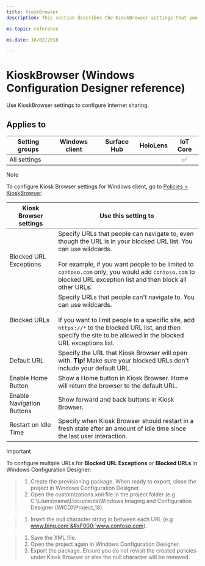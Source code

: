 ```yaml
---
title: KioskBrowser
description: This section describes the KioskBrowser settings that you can configure in provisioning packages for Windows 10 using Windows Configuration Designer.

ms.topic: reference

ms.date: 10/02/2018

---
```


# KioskBrowser (Windows Configuration Designer reference)

Use KioskBrowser settings to configure Internet sharing.

## Applies to

| Setting groups | Windows client | Surface Hub | HoloLens | IoT Core |
| --- | :---: | :---: | :---: | :---: |
| All settings |  |  |  | ✅ |

>[!NOTE]
>To configure Kiosk Browser settings for Windows client, go to [Policies > KioskBrowser](wcd-policies.md#kioskbrowser).

Kiosk Browser settings | Use this setting to
--- | ---
Blocked URL Exceptions | Specify URLs that people can navigate to, even though the URL is in your blocked URL list. You can use wildcards. <br><br>For example, if you want people to be limited to `contoso.com` only, you would add `contoso.com` to blocked URL exception list and then block all other URLs.
Blocked URLs | Specify URLs that people can't navigate to. You can use wildcards. <br><br>If you want to limit people to a specific site, add `https://*` to the blocked URL list, and then specify the site to be allowed in the blocked URL exceptions list.
Default URL | Specify the URL that Kiosk Browser will open with. **Tip!** Make sure your blocked URLs don't include your default URL.
Enable Home Button | Show a Home button in Kiosk Browser. Home will return the browser to the default URL.
Enable Navigation Buttons | Show forward and back buttons in Kiosk Browser.
Restart on Idle Time | Specify when Kiosk Browser should restart in a fresh state after an amount of idle time since the last user interaction.

> [!IMPORTANT]
> To configure multiple URLs for **Blocked URL Exceptions** or **Blocked URLs** in Windows Configuration Designer:
>

> 1. Create the provisioning package. When ready to export, close the project in Windows Configuration Designer.
> 1. Open the customizations.xml file in the project folder (e.g C:\Users\name\Documents\Windows Imaging and Configuration Designer (WICD)\Project_18).

> 1. Insert the null character string in between each URL (e.g www.bing.com`&#xF000;`www.contoso.com).

> 1. Save the XML file.
> 1. Open the project again in Windows Configuration Designer.
> 1. Export the package. Ensure you do not revisit the created policies under Kiosk Browser or else the null character will be removed.
